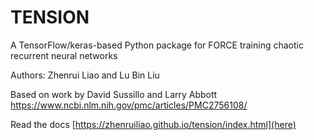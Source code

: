 # TENSION
A TensorFlow/keras-based Python package for FORCE training chaotic recurrent neural networks

Authors: Zhenrui Liao and Lu Bin Liu

Based on work by David Sussillo and Larry Abbott
https://www.ncbi.nlm.nih.gov/pmc/articles/PMC2756108/

Read the docs [https://zhenruiliao.github.io/tension/index.html](here)
